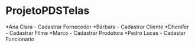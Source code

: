 # ProjetoPDSTelas
*Ana Clara - Cadastrar Fornecedor
*Bárbara - Cadastrar Cliente
*Dhenifer - Cadastrar Filme
*Marco - Cadastrar Produtora
*Pedro Lucas - Cadastar Funcionario
